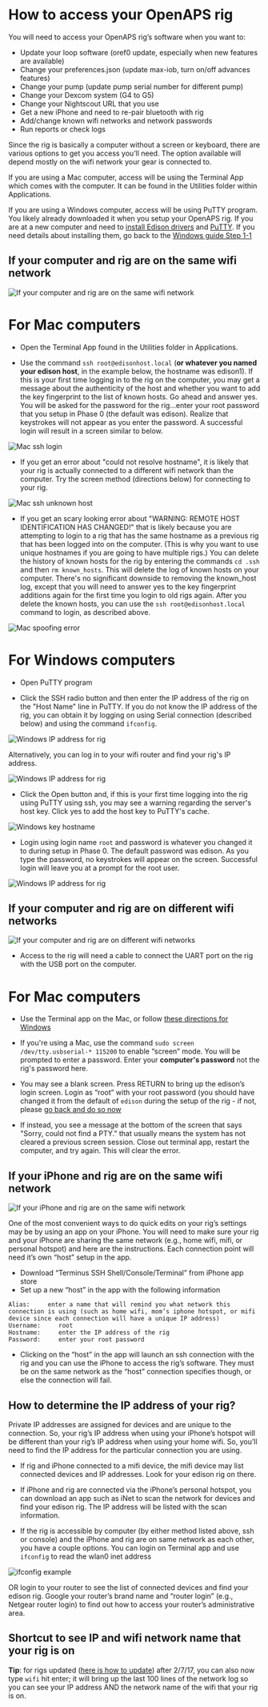 # How to access your OpenAPS rig 

You will need to access your OpenAPS rig’s software when you want to:

* Update your loop software (oref0 update, especially when new features are available)
* Change your preferences.json (update max-iob, turn on/off advances features)
* Change your pump (update pump serial number for different pump)
* Change your Dexcom system (G4 to G5)
* Change your Nightscout URL that you use
* Get a new iPhone and need to re-pair bluetooth with rig
* Add/change known wifi networks and network passwords
* Run reports or check logs

Since the rig is basically a computer without a screen or keyboard, there are various options to get you access you’ll need.  The option available will depend mostly on the wifi network your gear is connected to.

If you are using a Mac computer, access will be using the Terminal App which comes with the computer.  It can be found in the Utilities folder within Applications.

If you are using a Windows computer, access will be using PuTTY program.  You likely already downloaded it when you setup your OpenAPS rig.  If you are at a new computer and need to [install Edison drivers](https://software.intel.com/en-us/iot/hardware/edison/downloads) and [PuTTY](http://www.chiark.greenend.org.uk/~sgtatham/putty/download.html).  If you need details about installing them, go back to the [Windows guide Step 1-1](http://openaps.readthedocs.io/en/latest/docs/walkthrough/phase-0/windows-edison.html#)

## If your computer and rig are on the same wifi network

![If your computer and rig are on the same wifi network](../../Images/Computer_rig_same_wifi.png)

# For Mac computers

* Open the Terminal App found in the Utilities folder in Applications.

* Use the command `ssh root@edisonhost.local` (**or whatever you named your edison host**, in the example below, the hostname was edison1).  If this is your first time logging in to the rig on the computer, you may get a message about the authenticity of the host and whether you want to add the key fingerprint to the list of known hosts.  Go ahead and answer yes.  You will be asked for the password for the rig...enter your root password that you setup in Phase 0 (the default was edison).  Realize that keystrokes will not appear as you enter the password.  A successful login will result in a screen similar to below.

![Mac ssh login](../../Images/access_mac1.png)

* If you get an error about "could not resolve hostname", it is likely that your rig is actually connected to a different wifi network than the computer. Try the screen method (directions below) for connecting to your rig.

![Mac ssh unknown host](../../Images/access_mac2.png)

* If you get an scary looking error about "WARNING: REMOTE HOST IDENTIFICATION HAS CHANGED!" that is likely because you are attempting to login to a rig that has the same hostname as a previous rig that has been logged into on the computer.  (This is why you want to use unique hostnames if you are going to have multiple rigs.)  You can delete the history of known hosts for the rig by entering the commands `cd .ssh` and then `rm known_hosts`.  This will delete the log of known hosts on your computer.  There's no significant downside to removing the known_host log, except that you will need to answer yes to the key fingerprint additions again for the first time you login to old rigs again.  After you delete the known hosts, you can use the `ssh root@edisonhost.local` command to login, as described above.

![Mac spoofing error](../../Images/access_mac3.png)

# For Windows computers

* Open PuTTY program

* Click the SSH radio button and then enter the IP address of the rig on the "Host Name" line in PuTTY.  If you do not know the IP address of the rig, you can obtain it by logging on using Serial connection (described below) and using the command `ifconfig`.

![Windows IP address for rig](../../Images/access_4.png)

Alternatively, you can log in to your wifi router and find your rig's IP address.

![Windows IP address for rig](../../Images/access_ip.png)

* Click the Open button and, if this is your first time logging into the rig using PuTTY using ssh, you may see a warning regarding the server's host key.  Click yes to add the host key to PuTTY's cache. 

![Windows key hostname](../../Images/access_6.png)

* Login using login name `root` and password is whatever you changed it to during setup in Phase 0.  The default password was edison.  As you type the password, no keystrokes will appear on the screen.  Successful login will leave you at a prompt for the root user.

![Windows IP address for rig](../../Images/access_7.png)

## If your computer and rig are on different wifi networks

![If your computer and rig are on different wifi networks](../../Images/Computer_rig_different_wifi.png)

* Access to the rig will need a cable to connect the UART port on the rig with the USB port on the computer.

# For Mac computers

* Use the Terminal app on the Mac, or follow [these directions for Windows](http://openaps.readthedocs.io/en/latest/docs/walkthrough/phase-0/setup-edison.html#if-you-re-using-a-windows-pc-for-console)

* If you're using a Mac, use the command `sudo screen /dev/tty.usbserial-* 115200` to enable “screen” mode.  You will be prompted to enter a password.  Enter your **computer's password** not the rig's password here.

* You may see a blank screen.  Press RETURN to bring up the edison’s login screen.  Login as “root” with your root password (you should have changed it from the default of `edison` during the setup of the rig - if not, please [go back and do so now](http://openaps.readthedocs.io/en/latest/docs/walkthrough/phase-0/setup-edison.html#initial-edison-setup)

* If instead, you see a message at the bottom of the screen that says "Sorry, could not find a PTY." that usually means the system has not cleared a previous screen session.  Close out terminal app, restart the computer, and try again.  This will clear the error.

## If your iPhone and rig are on the same wifi network

![If your iPhone and rig are on the same wifi network](../../Images/Iphone_rig_same_wifi.png)

One of the most convenient ways to do quick edits on your rig’s settings may be by using an app on your iPhone.  You will need to make sure your rig and your iPhone are sharing the same network (e.g., home wifi, mifi, or personal hotspot) and here are the instructions.  Each connection point will need it’s own “host” setup in the app.

* Download “Terminus SSH Shell/Console/Terminal” from iPhone app store
* Set up a new “host” in the app with the following information
```
Alias:     enter a name that will remind you what network this connection is using (such as home wifi, mom’s iphone hotspot, or mifi device since each connection will have a unique IP address)
Username:     root
Hostname:     enter the IP address of the rig
Password:     enter your root password 
```
* Clicking on the “host” in the app will launch an ssh connection with the rig and you can use the iPhone to access the rig’s software.  They must be on the same network as the “host” connection specifies though, or else the connection will fail.

## How to determine the IP address of your rig?

Private IP addresses are assigned for devices and are unique to the connection.  So, your rig’s IP address when using your iPhone’s hotspot will be different than your rig’s IP address when using your home wifi.  So, you’ll need to find the IP address for the particular connection you are using.

* If rig and iPhone connected to a mifi device, the mifi device may list connected devices and IP addresses.  Look for your edison rig on there.

* If iPhone and rig are connected via the iPhone’s personal hotspot, you can download an app such as iNet to scan the network for devices and find your edison rig.  The IP address will be listed with the scan information.

* If the rig is accessible by computer (by either method listed above, ssh or console) and the iPhone and rig are on same network as each other, you have a couple options.  You can login on Terminal app and use `ifconfig` to read the wlan0 inet address

![ifconfig example](../../Images/ifconfig_example.png)

OR login to your router to see the list of connected devices and find your edison rig.  Google your router’s brand name and “router login” (e.g., Netgear router login) to find out how to access your router’s administrative area.

## Shortcut to see IP and wifi network name that your rig is on

**Tip**: for rigs updated ([here is how to update](http://openaps.readthedocs.io/en/latest/docs/walkthrough/phase-2/update-your-rig.html)) after 2/7/17, you can also now type `wifi` hit enter; it will bring up the last 100 lines of the network log so you can see your IP address AND the network name of the wifi that your rig is on.

